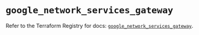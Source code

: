 # `google_network_services_gateway`

Refer to the Terraform Registry for docs: [`google_network_services_gateway`](https://registry.terraform.io/providers/hashicorp/google/6.48.0/docs/resources/network_services_gateway).
